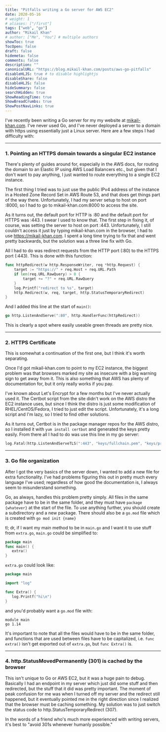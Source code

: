 ```yaml
---
title: "Pitfalls writing a Go server for AWS EC2"
date: 2020-05-16
# weight: 1
# aliases: ["/first"]
tags: ["web", "go"]
author: "Mikail Khan"
# author: ["Me", "You"] # multiple authors
showToc: true
TocOpen: false
draft: false
hidemeta: false
comments: false
description: ""
canonicalURL: "https://blog.mikail-khan.com/posts/aws-go-pitfalls"
disableHLJS: true # to disable highlightjs
disableShare: false
disableHLJS: false
hideSummary: false
searchHidden: true
ShowReadingTime: true
ShowBreadCrumbs: true
ShowPostNavLinks: true
---
```


I've recently been writing a Go server for my my website at [mikail-khan.com](https://mikail-khan.com). I've never used Go, and I've never deployed a server to a domain with https using essentially just a Linux server. Here are a few steps I had difficulty with:

___
### 1. Pointing an HTTPS domain towards a singular EC2 instance

There's plenty of guides around for, especially in the AWS docs, for routing the domain to an Elastic IP using AWS Load Balancers etc., but given that I don't want to pay anything, I just wanted to route everything to a single EC2 instance.

The first thing I tried was to just use the public IPv4 address of the instance in a Hosted Zone Record Set in AWS Route 53, and that does get things part of the way there. Unfortunately, I had my server setup to host on port :8000, so I had to go to mikail-khan.com:8000 to access the site. 

As it turns out, the default port for HTTP is :80 and the default port for HTTPS was :443. I swear I used to know that. The first step in fixing it, of course, was setting the server to host on port :443. Unfortunately, I still couldn't access it just by typing mikail-khan.com in the browser, I had to use https://mikail-khan.com. I spent a long time trying to fix that and went pretty backwards, but the solution was a three line fix with Go.

All I had to do was redirect requests from the HTTP port (:80) to the HTTPS port (:443). This is done with this function:

```go
func httpRedirect(w http.ResponseWriter, req *http.Request) {
	target := "https://" + req.Host + req.URL.Path
	if len(req.URL.RawQuery) > 0 {
		target += "?" + req.URL.RawQuery
	}
	log.Printf("redirect to %s", target)
	http.Redirect(w, req, target, http.StatusTemporaryRedirect)
}
```

And I added this line at the start of `main()`:
```go
go http.ListenAndServe(":80", http.HandlerFunc(httpRedirect))
```

This is clearly a spot where easily useable green threads are pretty nice.
___

### 2. HTTPS Certificate

This is somewhat a continuation of the first one, but I think it's worth separating. 

Once I'd got mikail-khan.com to point to my EC2 instance, the biggest problem was that browsers marked my site as insecure with a big warning sign to get away from it. This is also something that AWS has plenty of documentation for, but it only really works if you pay. 

I've known about Let's Encrypt for a few months but I've never actually used it. The Certbot script from the site didn't work on the AWS distro the EC2 instance uses, but since I think the distro is just some modification of RHEL/CentOS/Fedora, I tried to just edit the script. Unfortunately, it's a long script and I'm lazy, so I tried to find other solutions.

As it turns out, Certbot is in the package manager repos for the AWS distro, so I installed it with `yum install certbot` and generated the keys pretty easily. From there all I had to do was use this line in my go server:
```go
log.Fatal(http.ListenAndServeTLS(":443", "keys/fullchain.pem", "keys/privkey.pem", server))
```
___

### 3. Go file organization

After I got the very basics of the server down, I wanted to add a new file for extra functionality. I've had problems figuring this out in pretty much every language I've used; regardless of how good the documentation is, I always seem to misunderstand something.

Go, as always, handles this problem pretty simply. All files in the same package have to be in the same folder, and they must have `package {whatever}` at the start of the file. To use anything further, you should create a subdirectory and a new package. There should also be a `go.mod` file which is created with `go mod init {name}`

tl; dr, if I want my main method to be in `main.go` and I want it to use stuff from `extra.go`,
`main.go` could be simplified to:
```go
package main
func main() {
   extra()
}
```

`extra.go` could look like:
```go
package main

import "log"

func Extra() {
   log.Printf("hi\n")
}
```

and you'd probably want a `go.mod` file with:
```
module main
go 1.14
```
It's important to note that all the files would have to be in the same folder, and functions that are used between files have to be capitalized, i.e. `func extra()` isn't get exported out of `extra.go`, but `func Extra()` is.

___

### 4. http.StatusMovedPermanently (301) is cached by the browser

This isn't unique to Go or AWS EC2, but it was a huge pain to debug. Basically I had an endpoint in my server which just did some stuff and then redirected, but the stuff that it did was pretty important. The moment of peak confusion for me was when I turned off my server and the redirect still happened, but it eventually pointed me in the right direction since I realized that the browser must be caching something. My solution was to just switch the status code to http.StatusTemporaryRedirect (307).

In the words of a friend who's much more experienced with writing servers, it's best to "avoid 301s whenever humanly possible."
